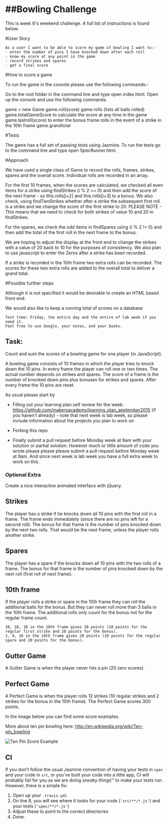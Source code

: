 
##Bowling Challenge
=================

This is week 6's weekend challenge.  A full list of instructions is found below.

#User Story

    As a user I want to be able to score my game of bowling I want to:-
    - enter the number of pins I have knocked down after each roll
    - know my score at any point in the game
    - record strikes and spares
    - get a final score

#How to score a game

To run the game in the console please use the following commands:-

Go to the root folder in the command line and type open index.html.  Open up the console and use the following commands.

game = new Game
game.roll(score)
game.rolls (lists all balls rolled)
game.<underscore>totalGameScore to calculate the score at any time in the game
game.<underscore>lastroll(score) to enter the bonus frame rolls in the event of a strike in the 10th frame
game.<underscore>grandtotal

#Tests

The game has a full set of passing tests using Jasmine.  To run the tests go to the command line and type open SpecRunner.html.

#Approach

We have used a single class of Game to record the rolls, frames, strikes, spares and the overall score.
Individual rolls are recorded in an array.  

For the first 10 frames, when the scores are calculated, we checked all even items for a strike using findStrikes (i % 2 == 0) and then add the score of the next frame - so this.rolls[i+2] and this.rolls[i+3] to a bonus.  We also check, using findTwoStrikes whether after a strike the subsequent first roll is a strike and we change the score of the first strike to 20.  PLEASE NOTE - This means that we need to check for both strikes of value 10 and 20 in findStrikes.

For the spares, we check the odd items in findSpares using (i % 2 != 0) and then add the total of the first roll in the next frame to the bonus.

We are hoping to adjust the display at the front end to change the strikes with a value of 20 back to 10 for the purposes of consistency.  We also plan to use javascript to enter the Zeros after a strike has been recorded.

If a strike is recorded in the 10th frame two extra rolls can be recorded.  The scores for these two extra rolls are added to the overall total to deliver a grand total.

#Possible further steps

Although it is not specified it would be desirable to create an HTML based front end.

We would also like to keep a running total of scores on a database








    Test time: Friday, the entire day and the entire of lab week if you need it.
    Feel free to use Google, your notes, and your books.

Task:
-----

Count and sum the scores of a bowling game for one player (in JavaScript).

A bowling game consists of 10 frames in which the player tries to knock down the 10 pins. In every frame the player can roll one or two times. The actual number depends on strikes and spares. The score of a frame is the number of knocked down pins plus bonuses for strikes and spares. After every frame the 10 pins are reset.

As usual please start by

* Filling out your learning plan self review for the week: https://github.com/makersacademy/learning_plan_september2015 (if you haven't already) - note that next week is lab week, so please include information about the projects you plan to work on
* Forking this repo

* Finally submit a pull request before Monday week at 9am with your solution or partial solution.  However much or little amount of code you wrote please please please submit a pull request before Monday week at 9am.  And since next week is lab week you have a full extra week to work on this.


### Optional Extra

Create a nice interactive animated interface with jQuery.

## Strikes

The player has a strike if he knocks down all 10 pins with the first roll in a frame. The frame ends immediately (since there are no pins left for a second roll). The bonus for that frame is the number of pins knocked down by the next two rolls. That would be the next frame, unless the player rolls another strike.

## Spares

The player has a spare if the knocks down all 10 pins with the two rolls of a frame. The bonus for that frame is the number of pins knocked down by the next roll (first roll of next frame).

## 10th frame

If the player rolls a strike or spare in the 10th frame they can roll the additional balls for the bonus. But they can never roll more than 3 balls in the 10th frame. The additional rolls only count for the bonus not for the regular frame count.

    10, 10, 10 in the 10th frame gives 30 points (10 points for the regular first strike and 20 points for the bonus).
    1, 9, 10 in the 10th frame gives 20 points (10 points for the regular spare and 10 points for the bonus).

## Gutter Game

A Gutter Game is when the player never hits a pin (20 zero scores).

## Perfect Game

A Perfect Game is when the player rolls 12 strikes (10 regular strikes and 2 strikes for the bonus in the 10th frame). The Perfect Game scores 300 points.

In the image below you can find some score examples.

More about ten pin bowling here: http://en.wikipedia.org/wiki/Ten-pin_bowling

![Ten Pin Score Example](images/example_ten_pin_scoring.png)

CI
--

If you don't follow the usual Jasmine convention of having your tests in `spec` and your code in `src`, or you've built your code into a little app, CI will probably fail for you as we are doing *sneaky things*&trade; to make your tests run. However, there is a simple fix:

1. Open up your `.travis.yml`
2. On line 8, you will see where it looks for your code (`'src/**/*.js'`) and your tests (`'spec/**/*.js'`)
3. Adjust these to point to the correct directories
4. Done.
